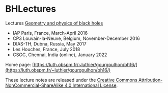 # BHLectures

Lectures [Geometry and physics of black holes](https://luth.obspm.fr/~luthier/gourgoulhon/bh16/)

- IAP Paris, France, March-April 2016
- CP3 Louvain-la-Neuve, Belgium, November-December 2016
- DIAS-TH, Dubna, Russia, May 2017
- Les Houches, France, July 2018
- CSGC, Chennai, India (online), January 2022

Home page: [https://luth.obspm.fr/~luthier/gourgoulhon/bh16/](https://luth.obspm.fr/~luthier/gourgoulhon/bh16/)

These lecture notes are released under the [Creative Commons Attribution-NonCommercial-ShareAlike 4.0 International License](https://creativecommons.org/licenses/by-nc-sa/4.0/).
